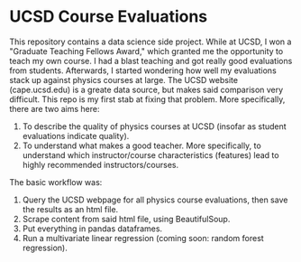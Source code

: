 # UCSD Course Evaluations

This repository contains a data science side project.  While at UCSD, I won a "Graduate Teaching Fellows Award," which granted me the opportunity to teach my own course.  I had a blast teaching and got really good evaluations from students.  Afterwards, I started wondering how well my evaluations stack up against physics courses at large.  The UCSD website (cape.ucsd.edu) is a greate data source, but makes said comparison very difficult.  This repo is my first stab at fixing that problem.  More specifically, there are two aims here:

1. To describe the quality of physics courses at UCSD (insofar as student evaluations indicate quality).
2. To understand what makes a good teacher.  More specifically, to understand which instructor/course characteristics (features) lead to highly recommended instructors/courses.

The basic workflow was:

1. Query the UCSD webpage for all physics course evaluations, then save the results as an html file.
2. Scrape content from said html file, using BeautifulSoup.
3. Put everything in pandas dataframes.
4. Run a multivariate linear regression (coming soon: random forest regression).
